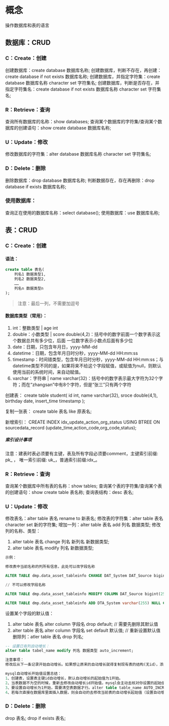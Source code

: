 
# 概念

操作数据库和表的语言

## 数据库：CRUD

### C：Create：创建

创建数据库：create database 数据库名称;
创建数据库，判断不存在，再创建：create database if not exists 数据库名称;
创建数据库，并指定字符集：create database 数据库名称 character set 字符集名;
创建数据库，判断是否存在，并指定字符集名：create database if not exists 数据库名称 character set 字符集名;

### R：Retrieve：查询

查询所有数据库的名称：show databases;
查询某个数据库的字符集/查询某个数据库的创建语句：show create database 数据库名称;

### U：Update：修改

修改数据库的字符集：alter database 数据库名称 character set 字符集名;
               
### D：Delete：删除

删除数据库：drop database 数据库名称;
判断数据存在，存在再删除：drop database if exists 数据库名称;

### 使用数据库：

查询正在使用的数据库名称：select database();
使用数据库：use 数据库名称;

## 表：CRUD

### C：Create：创建

####  语法：

```sql
create table 表名(
	列名1 数据类型1,
	列名2 数据类型2,
	……
	列名n 数据类型n
);
```

> 注意：最后一列，不需要加逗号

#### 数据库类型（常用）：

1. int：整数类型 | age int
2. double：小数类型 | score double(4,2)：括号中的数字前面一个数字表示这个数据总共有多少位，后面 一位数字表示小数点后面有多少位
3. date：日期，只包含年月日，yyyy-MM-dd
4. datetime：日期，包含年月日时分秒，yyyy-MM-dd HH:mm:ss
5. timestamp：时间错类型，包含年月日时分秒，yyyy-MM-dd HH:mm:ss；与datetime类型不同的是，如果将来不给这个字段赋值，或赋值为null，则默认使用当前的系统时间，来自动赋值。
6. varchar：字符串 | name varchar(32)：括号中的数字表示最大字符为32个字符；而在“zhangsan”中有8个字符，但是“张三”只有两个字符

创建表：
create table student(
id int,
name varchar(32),
sroce double(4,1),
birthday date,
insert_time timestamp
);

复制一张表：
create table 表名 like 原表名;

新增索引：
CREATE INDEX idx_update_action_org_status USING BTREE ON sourcedata_record (update_time,action_code,org_code,status);

##### 索引设计事项

注意：建表时表必须要有主键，表及所有字段必须要comment，主键索引前缀: pk_ ， 唯一索引前缀: uk_，普通索引前缀:idx_。

### R：Retrieve：查询

查询某个数据库中所有表的名称：show tables;
查询某个表的字符集/查询某个表的创建语句：show create table 表名称;
查询表结构：desc 表名;

### U：Update：修改

修改表名：alter table 表名 rename to 新表名;
修改表的字符集：alter table 表名 character set 新的字符集;
增加一列：alter table 表名 add 列名 数据类型;
修改列的名称、类型：
1. alter table 表名 change 列名 新列名 新数据类型;
2. alter table 表名 modify 列名 新数据类型;
```sql
示例：

修改表中当前名称的列所有信息，此处可以改字段名称

ALTER TABLE dmp.data_asset_tableinfo CHANGE DAT_System DAT_Source bigint(255)  NOT NULL COMMENT '数据源';

// 不可以修改字段名称

ALTER TABLE dmp.data_asset_tableinfo MODIFY COLUMN DAT_Source bigint(255) NOT  NULL COMMENT '数据源';

ALTER TABLE dmp.data_asset_tableinfo ADD DTA_System varchar(255) NULL COMMENT  '隶属数据库系统';
```

设置某个字段的默认值：
1. alter table 表名 alter column 字段名 drop default; // 需要先删除其默认值
2. alter table 表名 alter column 字段名 set default 默认值; // 重新设置默认值
                       删除列：atler table 表名 drop 列名;
                       
```sql
-- 设置已有列自动增长：
alter table tabel_name modify 列名 数据类型 auto_increment;

注意事项：
修改后从下一条记录开始自动增长。如果想让原来的自动增长就得复制现有表的结构(无id），添加id并加上AUTO_INCREMENT，然后通过循环，添加n条空记录，然后对应先前表的id，依次插入数据。

mysql自动增长开始值设置总结：
1、创建表，设置表主键id自动增长，默认自动增长的起始值为1开始。
2、当表数据不为空的时候，重新去修改自动增长id开始值，mysql会主动去核对你设置的起始值是否是当前数据库已有id的最大值+1; 若是则修改成功，若不是则修改不成功 （默认还是id最大值+1）
3、要设置自动增长为1开始，需要清空表数据才行。alter table table_name AUTO_INCREMENT=1
4、若每次直接在数据库里面插入数据，则会自动的去修改当前表的自动增长起始值（设置自动增长起始值为当前插入成功的数据的id）
```

### D：Delete：删除

drop 表名;
drop if exists 表名;
